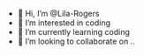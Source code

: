 - 👋 Hi, I’m @Lila-Rogers
- 👀 I’m interested in coding
- 🌱 I’m currently learning coding
- 💞️ I’m looking to collaborate on ..

<!---
Lila-Rogers/Lila-Rogers is a ✨ special ✨ repository because its `README.md` (this file) appears on your GitHub profile.
You can click the Preview link to take a look at your changes.
--->
